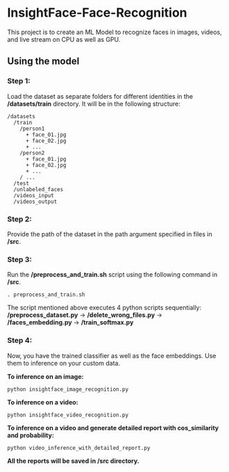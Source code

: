 # InsightFace-Face-Recognition
This project is to create an ML Model to recognize faces in images, videos, and live stream on CPU as well as GPU.

## Using the model

### Step 1:
Load the dataset as separate folders for different identities in the __/datasets/train__ directory. It will be in the following structure:
```
/datasets
  /train
    /person1
      + face_01.jpg
      + face_02.jpg
      + ...
    /person2
      + face_01.jpg
      + face_02.jpg
      + ...
    / ...
  /test
  /unlabeled_faces
  /videos_input
  /videos_output
```

### Step 2:
Provide the path of the dataset in the path argument specified in files in __/src__.

### Step 3:
Run the __/preprocess_and_train.sh__ script using the following command in __/src__.
```
. preprocess_and_train.sh
```
The script mentioned above executes 4 python scripts sequentially:
__/preprocess_dataset.py__ -> __/delete_wrong_files.py__ -> __/faces_embedding.py__ -> __/train_softmax.py__

### Step 4:
Now, you have the trained classifier as well as the face embeddings. Use them to inference on your custom data.

**To inference on an image:**
```
python insightface_image_recognition.py
```

**To inference on a video:**
```
python insightface_video_recognition.py
```

**To inference on a video and generate detailed report with cos_similarity and probability:**
```
python video_inference_with_detailed_report.py
```

**All the reports will be saved in __/src__ directory.**
